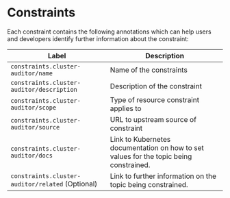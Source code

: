 # Constraints
Each constraint contains the following annotations which can help users and developers identify further information about the constraint:

|Label|Description|
|--|--|
|`constraints.cluster-auditor/name`| Name of the constraints |
|`constraints.cluster-auditor/description`| Description of the constraint |
|`constraints.cluster-auditor/scope`| Type of resource constraint applies to |
|`constraints.cluster-auditor/source`| URL to upstream source of constraint |
|`constraints.cluster-auditor/docs`| Link to Kubernetes documentation on how to set values for the topic being constrained. |
|`constraints.cluster-auditor/related` (Optional) | Link to further information on the topic being constrained. |

